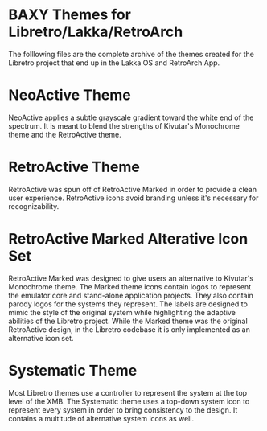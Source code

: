 # BAXY Themes for Libretro/Lakka/RetroArch
The folllowing files are the complete archive of the themes created for the Libretro project that end up in the Lakka OS and RetroArch App.
# NeoActive Theme
NeoActive applies a subtle grayscale gradient toward the white end of the spectrum.  It is meant to blend the strengths of Kivutar's Monochrome theme and the RetroActive theme. 
# RetroActive Theme
RetroActive was spun off of RetroActive Marked in order to provide a clean user experience. RetroActive icons avoid branding unless it's necessary for recognizability.
# RetroActive Marked Alterative Icon Set
RetroActive Marked was designed to give users an alternative to Kivutar's Monochrome theme. The Marked theme icons contain logos to represent the emulator core and stand-alone application projects. They also contain parody logos for the systems they represent. The labels are designed to mimic the style of the original system while highlighting the adaptive abilities of the Libretro project.  While the Marked theme was the original RetroActive design, in the Libretro codebase it is only implemented as an alternative icon set.
# Systematic Theme
Most Libretro themes use a controller to represent the system at the top level of the XMB. The Systematic theme uses a top-down system icon to represent every system in order to bring consistency to the design.  It contains a multitude of alternative system icons as well.